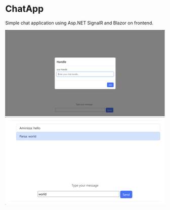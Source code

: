 # ChatApp
Simple chat application using Asp.NET SignalR and Blazor on frontend.


![ChatApp Preview](./.assets/join.png)
![ChatApp Features](./.assets/messages.png)

<!-- ![ChatApp Join](https://raw.githubusercontent.com/amirrezaask/ChatApp/main/.assets/join.png)
![ChatApp Features](https://raw.githubusercontent.com/amirrezaask/ChatApp/main/.assets/join.png) -->
